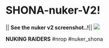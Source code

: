 # SHONA-nuker-V2!
|| **See the nuker v2 screenshot..!**||
<img src="https://user-images.githubusercontent.com/94025815/149727302-f2c044cf-eb37-40c0-8066-9b5007a6220d.png"/>

**NUKING RAIDERS**
#nrop #nuker_shona

